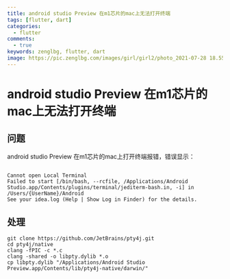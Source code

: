```yaml
---
title: android studio Preview 在m1芯片的mac上无法打开终端
tags: [flutter, dart]
categories:
  - flutter
comments:
  - true
keywords: zenglbg, flutter, dart
image: https://pic.zenglbg.com/images/girl/girl2/photo_2021-07-28 18.55.21 (1).jpeg
---
```


# android studio Preview 在m1芯片的mac上无法打开终端


## 问题

android studio Preview 在m1芯片的mac上打开终端报错，错误显示：
```shell

Cannot open Local Terminal
Failed to start [/bin/bash, --rcfile, /Applications/Android Studio.app/Contents/plugins/terminal/jediterm-bash.in, -i] in /Users/{UserName}/Android
See your idea.log (Help | Show Log in Finder) for the details.

```

## 处理

```shell
git clone https://github.com/JetBrains/pty4j.git
cd pty4j/native
clang -fPIC -c *.c
clang -shared -o libpty.dylib *.o
cp libpty.dylib "/Applications/Android Studio Preview.app/Contents/lib/pty4j-native/darwin/"

```